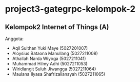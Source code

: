 # project3-gategrpc-kelompok-2

## Kelompok2 Internet of Things (A)
Anggota: 
- Aqil Sulthan Yuki Maye                      (5027201007)
- Aloysius Bataona Manullang                  (5027211008)
- Athallah Narda Wiyoga                       (5027211041)
- Muhammad Hilmy Adhi                         (5027211053)
- Wiridlangit Suluh Jiwangga                  (5027211064)
- Maulana Ilyasa Shafrizaliansyah             (5027211065)
